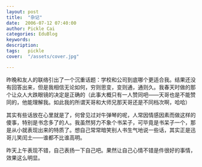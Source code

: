 ```yaml
---
layout: post  
title:  "杂记"
date:  2006-07-12 07:40:00
author: Pickle Cai  
categories: EduBlog  
keywords: 
description:   
tags:	pickle   
cover:  "/assets/cover.jpg"  

---
```


昨晚和友人的联络引出了一个沉重话题：学校和公司到底哪个更适合我。结果还没有回答出来，但是我相信无论如何，穷则思变，变则通，通则久。我春天时做的那个让众人大跌眼镜的决定是正确的（此事大概只有一人赞同吧——天哥也是不能赞同的，他能理解我。如此我的所谓天哥和大师兄那天哥还是不同档次啊，哈哈）



其实有些话放在心里就是了，何曾见过对牛弹琴的呢，人常因情感因素而做这样的傻事，特别是书念多了的人。我虽然努力不象个书呆子，可毕竟是书呆子一个，那是从小就表现出来的特质了。想自己常常暗笑别人书生气地说一些话，其实正是迅哥儿笑闰土——谁都不比谁高明。



昨天上午表现不错，自己表扬一下自己吧。果然让自己心情不错是件很好的事情，效果这么明显。



		    
